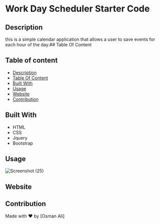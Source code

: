 # Work Day Scheduler Starter Code

## Description
this is a simple calendar application that allows a user to save events for each hour of the day.## Table Of Content

## Table of content
- [Description](#description)
- [Table Of Content](#table-of-content)
- [Built With](#built-with)
- [Usage](#usage)
- [Website](#website)
- [Contribution](#contribution)

## Built With
* HTML
* CSS
* Jquery
* Bootstrap

## Usage
![Screenshot (25)](https://user-images.githubusercontent.com/100746995/165000992-fb309b86-1cfe-4418-b605-76a6ca2d5f2a.png)


## Website

## Contribution
Made with ❤️ by [Osman Ali]
